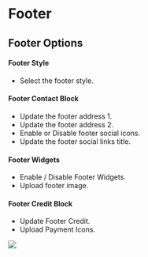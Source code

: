 # Footer

## Footer Options

#### Footer Style
* Select the footer style.

#### Footer Contact Block

* Update the footer address 1.
* Update the footer address 2.
* Enable or Disable footer social icons.
* Update the footer social links title.

#### Footer Widgets

* Enable / Disable Footer Widgets.
* Upload footer image.

#### Footer Credit Block

* Update Footer Credit.
* Upload Payment Icons.



![](http://transvelo.github.io/docs/bewear/images/theme-options-footer.png)

